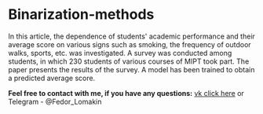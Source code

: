 # Binarization-methods

In this article, the dependence of students' academic performance and their average score on
various signs such as smoking, the frequency of outdoor walks, sports, etc. was investigated.
A survey was conducted among students, in which 230 students of various courses of MIPT took part.
The paper presents the results of the survey. A model has been trained to obtain a predicted average score.

__Feel free to contact with me, if you have any questions:__ [vk click here](https://vk.com/otec_feodor) or Telegram  - @Fedor_Lomakin
